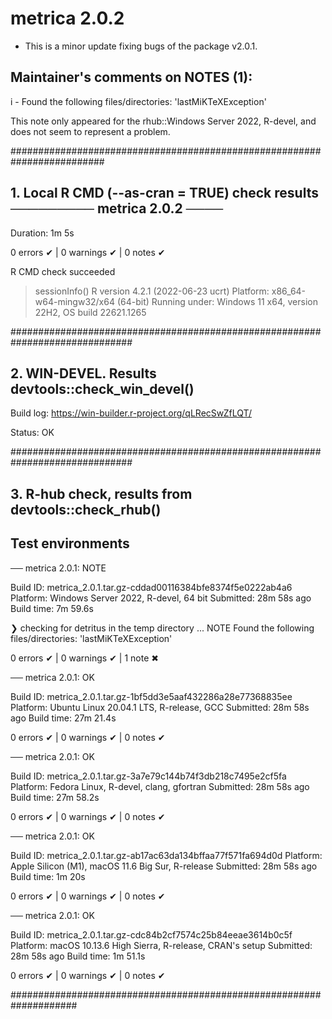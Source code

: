 # metrica 2.0.2 

* This is a minor update fixing bugs of the package v2.0.1. 

## Maintainer's comments on NOTES (1):

i - Found the following files/directories:
    'lastMiKTeXException'
  
This note only appeared for the rhub::Windows Server 2022, R-devel, and does not seem to represent a problem.

#########################################################################

## 1. Local R CMD (--as-cran = TRUE) check results ───────── metrica 2.0.2 ────

Duration: 1m 5s

0 errors ✔ | 0 warnings ✔ | 0 notes ✔

R CMD check succeeded

> sessionInfo()
R version 4.2.1 (2022-06-23 ucrt)
Platform: x86_64-w64-mingw32/x64 (64-bit)
Running under: Windows 11 x64, version 22H2, OS build 22621.1265

##############################################################################

## 2. WIN-DEVEL. Results devtools::check_win_devel()

Build log: https://win-builder.r-project.org/qLRecSwZfLQT/

Status: OK

##############################################################################

## 3. R-hub check, results from devtools::check_rhub()

## Test environments

── metrica 2.0.1: NOTE

  Build ID:   metrica_2.0.1.tar.gz-cddad00116384bfe8374f5e0222ab4a6
  Platform:   Windows Server 2022, R-devel, 64 bit
  Submitted:  28m 58s ago
  Build time: 7m 59.6s

❯ checking for detritus in the temp directory ... NOTE
  Found the following files/directories:
    'lastMiKTeXException'

0 errors ✔ | 0 warnings ✔ | 1 note ✖

── metrica 2.0.1: OK

  Build ID:   metrica_2.0.1.tar.gz-1bf5dd3e5aaf432286a28e77368835ee
  Platform:   Ubuntu Linux 20.04.1 LTS, R-release, GCC
  Submitted:  28m 58s ago
  Build time: 27m 21.4s

0 errors ✔ | 0 warnings ✔ | 0 notes ✔

── metrica 2.0.1: OK

  Build ID:   metrica_2.0.1.tar.gz-3a7e79c144b74f3db218c7495e2cf5fa
  Platform:   Fedora Linux, R-devel, clang, gfortran
  Submitted:  28m 58s ago
  Build time: 27m 58.2s

0 errors ✔ | 0 warnings ✔ | 0 notes ✔

── metrica 2.0.1: OK

  Build ID:   metrica_2.0.1.tar.gz-ab17ac63da134bffaa77f571fa694d0d
  Platform:   Apple Silicon (M1), macOS 11.6 Big Sur, R-release
  Submitted:  28m 58s ago
  Build time: 1m 20s

0 errors ✔ | 0 warnings ✔ | 0 notes ✔

── metrica 2.0.1: OK

  Build ID:   metrica_2.0.1.tar.gz-cdc84b2cf7574c25b84eeae3614b0c5f
  Platform:   macOS 10.13.6 High Sierra, R-release, CRAN's setup
  Submitted:  28m 58s ago
  Build time: 1m 51.1s

0 errors ✔ | 0 warnings ✔ | 0 notes ✔

####################################################################

